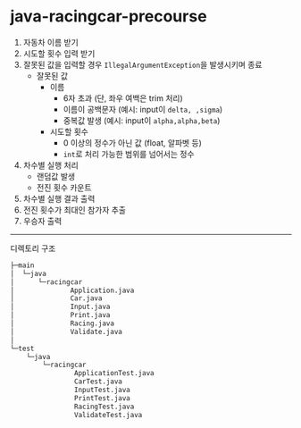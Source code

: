 # java-racingcar-precourse
1. 자동차 이름 받기
2. 시도할 횟수 입력 받기
3. 잘못된 값을 입력할 경우 `IllegalArgumentException`을 발생시키며 종료
    - 잘못된 값
        - 이름
            - 6자 초과 (단, 좌우 여백은 trim 처리)
            - 이름이 공백문자 (예시: input이 `delta, ,sigma`)
            - 중복값 발생 (예시: input이 `alpha,alpha,beta`)
        - 시도할 횟수
            - 0 이상의 정수가 아닌 값 (float, 알파벳 등)
            - `int`로 처리 가능한 범위를 넘어서는 정수
4. 차수별 실행 처리
    - 랜덤값 발생
    - 전진 횟수 카운트
5. 차수별 실행 결과 출력
6. 전진 횟수가 최대인 참가자 추출
7. 우승자 출력
---------------------------------------------------------
디렉토리 구조
```bash
├─main
│  └─java
│      └─racingcar
│              Application.java
│              Car.java
│              Input.java
│              Print.java
│              Racing.java
│              Validate.java
│
└─test
    └─java
        └─racingcar
                ApplicationTest.java
                CarTest.java
                InputTest.java
                PrintTest.java
                RacingTest.java
                ValidateTest.java

```